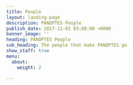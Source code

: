 ```yaml
---
title: People
layout: landing-page
description: PANOPTES People
publish_date: 2017-11-01 03:00:00 +0000
banner_image: ''
heading: PANOPTES People
sub_heading: The people that make PANOPTES go
show_staff: true
menu:
  about:
    weight: 2

---
```

